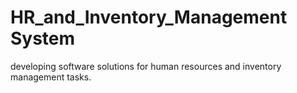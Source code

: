# HR_and_Inventory_Management System
developing software solutions for human resources and inventory management tasks. 
